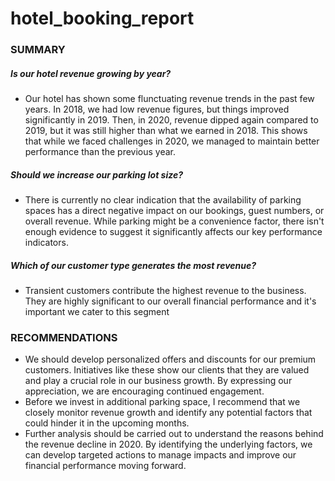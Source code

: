 # hotel_booking_report

### SUMMARY
##### Is our hotel revenue growing by year?
- Our hotel has shown some flunctuating revenue trends in the past few years. In 2018, we had low revenue figures, but things improved significantly in 2019. Then, in 2020, revenue dipped again compared to 2019, but it was still higher than what we earned in 2018. This shows that while we faced challenges in 2020, we managed to maintain better performance than the previous year.
##### Should we increase our parking lot size?
- There is currently no clear indication that the availability of parking spaces has a direct negative impact on our bookings, guest numbers, or overall revenue. While parking might be a convenience factor, there isn't enough evidence to suggest it significantly affects our key performance indicators.
##### Which of our customer type generates the most revenue?
- Transient customers contribute the highest revenue to the business. They are highly significant to our overall financial performance and it's important we cater to this segment
### RECOMMENDATIONS
- We should develop personalized offers and discounts for our premium customers. Initiatives like these show our clients that they are valued and play a crucial role in our business growth. By expressing our appreciation, we are encouraging continued engagement.
- Before we invest in additional parking space, I recommend that we closely monitor revenue growth and identify any potential factors that could hinder it in the upcoming months.
- Further analysis should be carried out to understand the reasons behind the revenue decline in 2020. By identifying the underlying factors, we can develop targeted actions to manage impacts and improve our financial performance moving forward.



